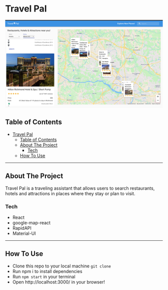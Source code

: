 # Travel Pal

![Travel Pal](public/travel-pal%20.png)

## Table of Contents

- [Travel Pal](#travel-pal)
  - [Table of Contents](#table-of-contents)
  - [About The Project](#about-the-project)
    - [Tech](#tech)
  - [How To Use](#how-to-use)

---

## About The Project

Travel Pal is a traveling assistant that allows users to search restaurants, hotels and attractions in places where they stay or plan to visit.

### Tech

- React
- google-map-react
- RapidAPI
- Material-UI

---

## How To Use

- Clone this repo to your local machine `git clone`
- Run npm i to install dependencies
- Run `npm start` in your terminal
- Open http://localhost:3000/ in your browser!
